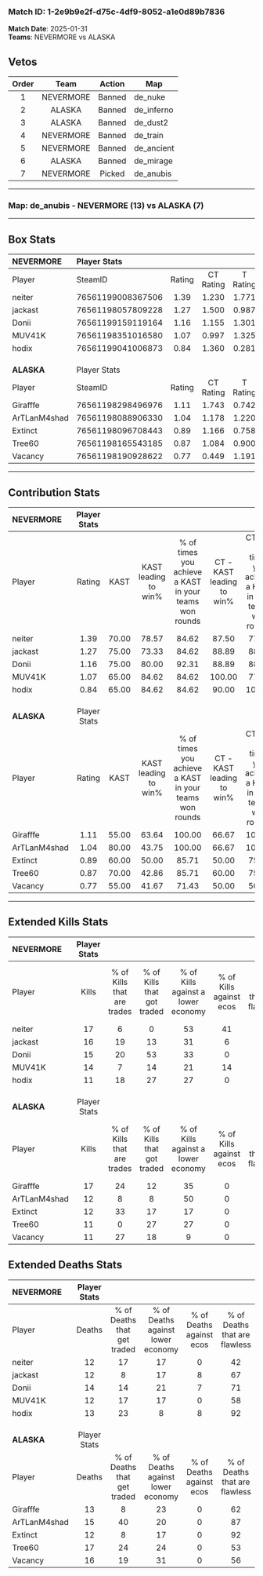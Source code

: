 ### Match ID: 1-2e9b9e2f-d75c-4df9-8052-a1e0d89b7836  
**Match Date**: 2025-01-31  
**Teams**: NEVERMORE vs ALASKA  

## Vetos  

| Order | Team | Action | Map |
| :---: | :--: | :----: | --- |
| 1 | NEVERMORE | Banned | de_nuke |
| 2 | ALASKA | Banned | de_inferno |
| 3 | ALASKA | Banned | de_dust2 |
| 4 | NEVERMORE | Banned | de_train |
| 5 | NEVERMORE | Banned | de_ancient |
| 6 | ALASKA | Banned | de_mirage |
| 7 | NEVERMORE | Picked | de_anubis |

---  

### **Map**: de_anubis - NEVERMORE (13) vs ALASKA (7)  
---  

## Box Stats  

| **NEVERMORE** | Player Stats      |        |           |          |       |       |       |         |        |      |     |
| :- | :- | :-: | :-: | :-: | :-: | :-: | :-: | :-: | :-: | :-: | :-: |
| Player        | SteamID           | Rating | CT Rating | T Rating | KAST  |  ADR  | Kills | Assists | Deaths | K/D  | HS% |
| neiter        | 76561199008367506 |  1.39  |   1.230   |  1.771   | 70.00 | 111.2 |  17   |   10    |   12   | 1.42 | 58  |
| jackast       | 76561198057809228 |  1.27  |   1.500   |  0.987   | 75.00 | 78.9  |  16   |    7    |   12   | 1.33 | 68  |
| Donii         | 76561199159119164 |  1.16  |   1.155   |  1.301   | 75.00 | 79.9  |  15   |    4    |   14   | 1.07 | 46  |
| MUV41K        | 76561198351016580 |  1.07  |   0.997   |  1.325   | 65.00 | 72.8  |  14   |    4    |   12   | 1.17 | 71  |
| hodix         | 76561199041006873 |  0.84  |   1.360   |  0.281   | 65.00 | 49.4  |  11   |    3    |   13   | 0.85 | 45  |
|               |                   |        |           |          |       |       |       |         |        |      |     |
|               |                   |        |           |          |       |       |       |         |        |      |     |
|               |                   |        |           |          |       |       |       |         |        |      |     |
| **ALASKA**    | Player Stats      |        |           |          |       |       |       |         |        |      |     |
| Player        | SteamID           | Rating | CT Rating | T Rating | KAST  |  ADR  | Kills | Assists | Deaths | K/D  | HS% |
| Girafffe      | 76561198298496976 |  1.11  |   1.743   |  0.742   | 55.00 | 77.9  |  17   |    2    |   13   | 1.31 | 52  |
| ArTLanM4shad  | 76561198088906330 |  1.04  |   1.178   |  1.220   | 80.00 | 77.3  |  12   |    6    |   15   | 0.80 | 41  |
| Extinct       | 76561198096708443 |  0.89  |   1.166   |  0.758   | 60.00 | 58.3  |  12   |    2    |   12   | 1.00 | 83  |
| Tree60        | 76561198165543185 |  0.87  |   1.084   |  0.900   | 70.00 | 78.8  |  11   |    4    |   17   | 0.65 | 36  |
| Vacancy       | 76561198190928622 |  0.77  |   0.449   |  1.191   | 55.00 | 75.6  |  11   |    4    |   16   | 0.69 | 72  |
---  

## Contribution Stats  

| **NEVERMORE** | Player Stats |       |                      |                                                        |                           |                                                             |                          |                                                            |
| :- | :-: | :-: | :-: | :-: | :-: | :-: | :-: | :-: |
| Player        |    Rating    | KAST  | KAST leading to win% | % of times you achieve a KAST in your teams won rounds | CT - KAST leading to win% | CT - % of times you achieve a KAST in your teams won rounds | T - KAST leading to win% | T - % of times you achieve a KAST in your teams won rounds |
| neiter        |     1.39     | 70.00 |        78.57         |                         84.62                          |           87.50           |                            77.78                            |          66.67           |                           100.00                           |
| jackast       |     1.27     | 75.00 |        73.33         |                         84.62                          |           88.89           |                            88.89                            |          50.00           |                           75.00                            |
| Donii         |     1.16     | 75.00 |        80.00         |                         92.31                          |           88.89           |                            88.89                            |          66.67           |                           100.00                           |
| MUV41K        |     1.07     | 65.00 |        84.62         |                         84.62                          |          100.00           |                            77.78                            |          66.67           |                           100.00                           |
| hodix         |     0.84     | 65.00 |        84.62         |                         84.62                          |           90.00           |                           100.00                            |          66.67           |                           50.00                            |
|               |              |       |                      |                                                        |                           |                                                             |                          |                                                            |
|               |              |       |                      |                                                        |                           |                                                             |                          |                                                            |
|               |              |       |                      |                                                        |                           |                                                             |                          |                                                            |
| **ALASKA**    | Player Stats |       |                      |                                                        |                           |                                                             |                          |                                                            |
| Player        |    Rating    | KAST  | KAST leading to win% | % of times you achieve a KAST in your teams won rounds | CT - KAST leading to win% | CT - % of times you achieve a KAST in your teams won rounds | T - KAST leading to win% | T - % of times you achieve a KAST in your teams won rounds |
| Girafffe      |     1.11     | 55.00 |        63.64         |                         100.00                         |           66.67           |                           100.00                            |          60.00           |                           100.00                           |
| ArTLanM4shad  |     1.04     | 80.00 |        43.75         |                         100.00                         |           66.67           |                           100.00                            |          30.00           |                           100.00                           |
| Extinct       |     0.89     | 60.00 |        50.00         |                         85.71                          |           50.00           |                            75.00                            |          50.00           |                           100.00                           |
| Tree60        |     0.87     | 70.00 |        42.86         |                         85.71                          |           60.00           |                            75.00                            |          33.33           |                           100.00                           |
| Vacancy       |     0.77     | 55.00 |        41.67         |                         71.43                          |           50.00           |                            50.00                            |          37.50           |                           100.00                           |
---  

## Extended Kills Stats  

| **NEVERMORE** | Player Stats |                            |                            |                                    |                         |                              |                                 |                                       |                    |           |
| :- | :-: | :-: | :-: | :-: | :-: | :-: | :-: | :-: | :-: | :-: |
| Player        |    Kills     | % of Kills that are trades | % of Kills that got traded | % of Kills against a lower economy | % of Kills against ecos | % of Kills that are flawless | % of Kills that are close duels | % of Kills that are assisted by flash | Pistol Round Kills | AWP Kills |
| neiter        |      17      |             6              |             0              |                 53                 |           41            |              82              |                6                |                  24                   |         0          |     0     |
| jackast       |      16      |             19             |             13             |                 31                 |            6            |              38              |               13                |                   0                   |         1          |     0     |
| Donii         |      15      |             20             |             53             |                 33                 |            0            |              80              |                7                |                   0                   |         0          |     0     |
| MUV41K        |      14      |             7              |             14             |                 21                 |           14            |              71              |                0                |                   0                   |         4          |     0     |
| hodix         |      11      |             18             |             27             |                 27                 |            0            |              73              |                0                |                   9                   |         1          |     4     |
|               |              |                            |                            |                                    |                         |                              |                                 |                                       |                    |           |
|               |              |                            |                            |                                    |                         |                              |                                 |                                       |                    |           |
|               |              |                            |                            |                                    |                         |                              |                                 |                                       |                    |           |
| **ALASKA**    | Player Stats |                            |                            |                                    |                         |                              |                                 |                                       |                    |           |
| Player        |    Kills     | % of Kills that are trades | % of Kills that got traded | % of Kills against a lower economy | % of Kills against ecos | % of Kills that are flawless | % of Kills that are close duels | % of Kills that are assisted by flash | Pistol Round Kills | AWP Kills |
| Girafffe      |      17      |             24             |             12             |                 35                 |            0            |              71              |                6                |                   0                   |         2          |     1     |
| ArTLanM4shad  |      12      |             8              |             8              |                 50                 |            0            |              83              |                0                |                   8                   |         3          |     7     |
| Extinct       |      12      |             33             |             17             |                 17                 |            0            |              42              |               25                |                   8                   |         1          |     0     |
| Tree60        |      11      |             0              |             27             |                 27                 |            0            |              73              |                9                |                   9                   |         2          |     1     |
| Vacancy       |      11      |             27             |             18             |                 9                  |            0            |              64              |                0                |                   0                   |         1          |     0     |
## Extended Deaths Stats  

| **NEVERMORE** | Player Stats |                             |                                   |                          |                               |                            |                           |               |
| :- | :-: | :-: | :-: | :-: | :-: | :-: | :-: | :-: |
| Player        |    Deaths    | % of Deaths that get traded | % of Deaths against lower economy | % of Deaths against ecos | % of Deaths that are flawless | % of Deaths that are close | % of Deaths while blinded | Deaths to AWP |
| neiter        |      12      |             17              |                17                 |            0             |              42               |             8              |             8             |       3       |
| jackast       |      12      |              8              |                17                 |            8             |              67               |             0              |             8             |       1       |
| Donii         |      14      |             14              |                21                 |            7             |              71               |             14             |             0             |       0       |
| MUV41K        |      12      |             17              |                17                 |            0             |              58               |             17             |             8             |       2       |
| hodix         |      13      |             23              |                 8                 |            8             |              92               |             0              |             0             |       3       |
|               |              |                             |                                   |                          |                               |                            |                           |               |
|               |              |                             |                                   |                          |                               |                            |                           |               |
|               |              |                             |                                   |                          |                               |                            |                           |               |
| **ALASKA**    | Player Stats |                             |                                   |                          |                               |                            |                           |               |
| Player        |    Deaths    | % of Deaths that get traded | % of Deaths against lower economy | % of Deaths against ecos | % of Deaths that are flawless | % of Deaths that are close | % of Deaths while blinded | Deaths to AWP |
| Girafffe      |      13      |              8              |                23                 |            0             |              62               |             0              |             8             |       0       |
| ArTLanM4shad  |      15      |             40              |                20                 |            0             |              87               |             7              |             0             |       2       |
| Extinct       |      12      |              8              |                17                 |            0             |              92               |             0              |             8             |       1       |
| Tree60        |      17      |             24              |                24                 |            0             |              53               |             6              |            18             |       1       |
| Vacancy       |      16      |             19              |                31                 |            0             |              56               |             13             |             0             |       0       |
